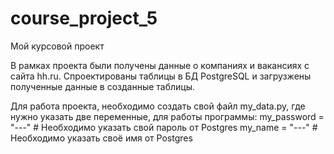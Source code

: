 # course_project_5
Мой курсовой проект

В рамках проекта были получены данные о компаниях и вакансиях с сайта hh.ru.
Спроектированы таблицы в БД PostgreSQL и загрузжены полученные данные в созданные таблицы.

Для работа проекта, необходимо создать свой файл my_data.py, где нужно указать две переменные, для работы программы:
my_password = "---"     # Необходимо указать свой пароль от Postgres
my_name = "---"              # Необходимо указать своё имя от Postgres
